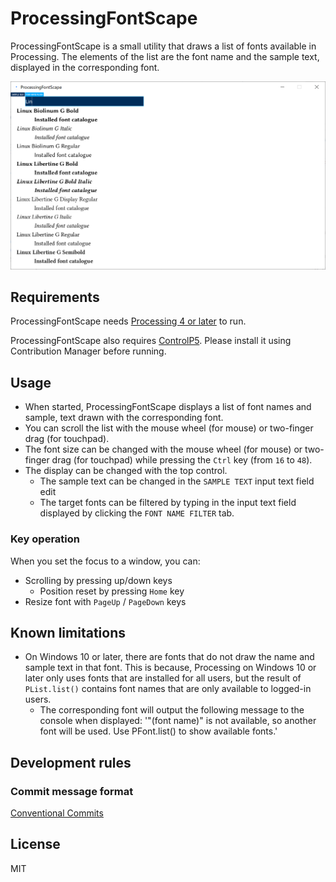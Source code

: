 # ProcessingFontScape

ProcessingFontScape is a small utility that draws a list of fonts available in Processing. The elements of the list are the font name and the sample text, displayed in the corresponding font.

![](./data/screenshot.png "Screenshot")

## Requirements

ProcessingFontScape needs [Processing 4 or later](https://processing.org/) to run.

ProcessingFontScape also requires [ControlP5](https://sojamo.de/libraries/controlP5/). Please install it using Contribution Manager before running.

## Usage

- When started, ProcessingFontScape displays a list of font names and sample, text drawn with the corresponding font.
- You can scroll the list with the mouse wheel (for mouse) or two-finger drag (for touchpad).
- The font size can be changed with the mouse wheel (for mouse) or two-finger drag (for touchpad) while pressing the `Ctrl` key (from `16` to `48`).
- The display can be changed with the top control.
   - The sample text can be changed in the `SAMPLE TEXT` input text field edit
   - The target fonts can be filtered by typing in the input text field displayed by clicking the `FONT NAME FILTER` tab.

### Key operation

When you set the focus to a window, you can:

- Scrolling by pressing up/down keys
   - Position reset by pressing `Home` key
- Resize font with `PageUp` / `PageDown` keys

## Known limitations

- On Windows 10 or later, there are fonts that do not draw the name and sample text in that font. This is because, Processing on Windows 10 or later only uses fonts that are installed for all users, but the result of `PList.list()` contains font names that are only available to logged-in users.
   - The corresponding font will output the following message to the console when displayed: '"(font name)" is not available, so another font will be used. Use PFont.list() to show available fonts.'

## Development rules

### Commit message format

[Conventional Commits](https://www.conventionalcommits.org/)

## License

MIT
